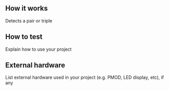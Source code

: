 <!---

This file is used to generate your project datasheet. Please fill in the information below and delete any unused
sections.

You can also include images in this folder and reference them in the markdown. Each image must be less than
512 kb in size, and the combined size of all images must be less than 1 MB.
-->

## How it works

Detects a pair or triple

## How to test

Explain how to use your project

## External hardware

List external hardware used in your project (e.g. PMOD, LED display, etc), if any
